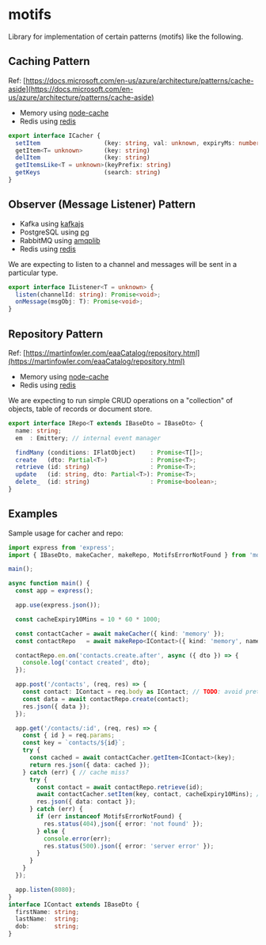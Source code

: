 # motifs

Library for implementation of certain patterns (motifs) like the following.

## Caching Pattern

Ref: [https://docs.microsoft.com/en-us/azure/architecture/patterns/cache-aside](https://docs.microsoft.com/en-us/azure/architecture/patterns/cache-aside)

* Memory using [node-cache](https://www.npmjs.com/package/node-cache)
* Redis using [redis](https://www.npmjs.com/package/redis)

```ts
export interface ICacher {
  setItem                  (key: string, val: unknown, expiryMs: number): Promise<boolean>;
  getItem<T= unknown>      (key: string)                                : Promise<T>;
  delItem                  (key: string)                                : Promise<boolean>;
  getItemsLike<T = unknown>(keyPrefix: string)                          : Promise<Record<string, T>>;
  getKeys                  (search: string)                             : Promise<string[]>;
}
```

## Observer (Message Listener) Pattern

* Kafka using [kafkajs](https://www.npmjs.com/package/kafkajs)
* PostgreSQL using [pg](https://www.npmjs.com/package/pg)
* RabbitMQ using [amqplib](https://www.npmjs.com/package/amqplib)
* Redis using [redis](https://www.npmjs.com/package/redis)

We are expecting to listen to a channel and messages will be sent in a particular type.

```ts
export interface IListener<T = unknown> {
  listen(channelId: string): Promise<void>;
  onMessage(msgObj: T): Promise<void>;
}
```

## Repository Pattern

Ref: [https://martinfowler.com/eaaCatalog/repository.html](https://martinfowler.com/eaaCatalog/repository.html)

* Memory using [node-cache](https://www.npmjs.com/package/node-cache)
* Redis using [redis](https://www.npmjs.com/package/redis)

We are expecting to run simple CRUD operations on a "collection" of objects, table of records or document store.

```ts
export interface IRepo<T extends IBaseDto = IBaseDto> {
  name: string;
  em  : Emittery; // internal event manager

  findMany (conditions: IFlatObject)    : Promise<T[]>;
  create   (dto: Partial<T>)            : Promise<T>;
  retrieve (id: string)                 : Promise<T>;
  update   (id: string, dto: Partial<T>): Promise<T>;
  delete_  (id: string)                 : Promise<boolean>;
}
```

## Examples

Sample usage for cacher and repo:

```ts
import express from 'express';
import { IBaseDto, makeCacher, makeRepo, MotifsErrorNotFound } from 'motifs';

main();

async function main() {
  const app = express();

  app.use(express.json());

  const cacheExpiry10Mins = 10 * 60 * 1000;

  const contactCacher = await makeCacher({ kind: 'memory' });
  const contactRepo   = await makeRepo<IContact>({ kind: 'memory', name: 'contacts' });

  contactRepo.em.on('contacts.create.after', async ({ dto }) => {
    console.log('contact created', dto);
  });

  app.post('/contacts', (req, res) => {
    const contact: IContact = req.body as IContact; // TODO: avoid pretending, validate
    const data = await contactRepo.create(contact);
    res.json({ data });
  });

  app.get('/contacts/:id', (req, res) => {
    const { id } = req.params;
    const key = `contacts/${id}`;
    try {
      const cached = await contactCacher.getItem<IContact>(key);
      return res.json({ data: cached });
    } catch (err) { // cache miss?
      try {
        const contact = await contactRepo.retrieve(id);
        await contactCacher.setItem(key, contact, cacheExpiry10Mins); // cache aside
        res.json({ data: contact });
      } catch (err) {
        if (err instanceof MotifsErrorNotFound) {
          res.status(404),json({ error: 'not found' });
        } else {
          console.error(err);
          res.status(500).json({ error: 'server error' });
        }
      }
    }
  });

  app.listen(8080);
}
interface IContact extends IBaseDto {
  firstName: string;
  lastName:  string;
  dob:       string;
}
```
